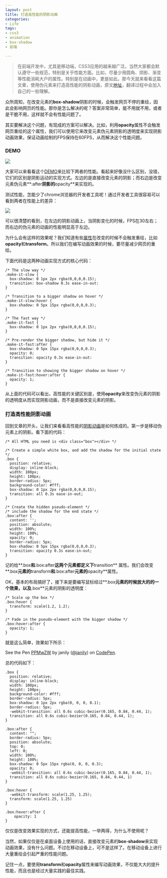 ```yaml
---
layout: post
title: 打造高性能的阴影动画
categories:
- Life
tags:
- css3
- animation
- box-shadow
- 前端

---
```


> 在前端开发中，尤其是移动端，CSS3应用的越来越广泛。当然大家都会默认遵守一些规范，特别是关乎性能方面。比如，尽量少用圆角、阴影、渐变等性能消耗大户的属性。特别是在动画中，更是如此。那今天就来看看这篇文章，使用伪元素来打造高性能的阴影动画，原文[地址](http://tobiasahlin.com/blog/how-to-animate-box-shadow/)，翻译过程中会加入自己的一些理解。

众所周知，在改变元素的**box-shadow**阴影的时候，会触发网页不停的重绘，因此会影响网页的性能。那你是怎么解决的呢？答案非常简单，能不用就不用，或者是干脆不用，这样就不会有性能问题了。

其实要解决这个问题，有现成的方案可以解决。比如，利用**opacity**属性不会触发网页重绘的这个属性，我们可以使用它来改变元素伪元素阴影的透明度来实现阴影动画效果，保证动画绘制的FPS保持在60FPS，从而解决这个性能问题。

### DEMO

![](http://tobiasahlin.com/static/animate-box-shadow/demo.gif)

大家可以来看看这个[DEMO](http://tobiasahlin.com/demo/animate-box-shadow/)来比较下两者的性能。看起来好像没什么区别，没错，它们的区别是阴影运动的实现方式。左边的是直接改变元素的阴影；而右边是改变元素伪元素**:after**阴影的**opacity**来实现的。

测试性能，怎能少了chrome浏览器的开发者工具呢！通过开发者工具很容易可以看到两者在性能上的差异：

![](http://tobiasahlin.com/static/animate-box-shadow/animation-performance.png)

可以很清楚的看到，在左边的阴影动画上，当阴影变化的时候，FPS在30左右；而右边的伪元素的动画的性能明显高于左边。

为什么会有这样的效果呢？我们知道有些[属性](http://csstriggers.com/)在改变的时候不会触发重绘，比如**opacity**和**transform**。所以我们在编写动画效果的时候，要尽量减少网页的重绘。

下面代码是这两种动画实现方式的核心代码：


```
/* The slow way */
.make-it-slow {
  box-shadow: 0 1px 2px rgba(0,0,0,0.15);
  transition: box-shadow 0.3s ease-in-out:
}

/* Transition to a bigger shadow on hover */
.make-it-slow:hover {
  box-shadow: 0 5px 15px rgba(0,0,0,0.3);
}

/* The fast way */
.make-it-fast {
  box-shadow: 0 1px 2px rgba(0,0,0,0.15);
}

/* Pre-render the bigger shadow, but hide it */
.make-it-fast:after {
  box-shadow: 0 5px 15px rgba(0,0,0,0.3);
  opacity: 0;
  transition: opacity 0.3s ease-in-out:
}

/* Transition to showing the bigger shadow on hover */
.make-it-fast:hover:after {
  opacity: 1;
}

```

从上面的代码可以看出，高性能的关键区别是，使用**opacity**来改变伪元素的阴影的透明度从而实现阴影动画，而不是直接改变元素的阴影。

### 打造高性能阴影动画

回到文章的开头，让我们来看看高性能的[阴影动画](http://tobiasahlin.com/demo/animate-box-shadow/)是如何炼成的。第一步是移动伪元素上的阴影。看下面的代码：


```
/* All HTML you need is <div class="box"></div> */

/* Create a simple white box, and add the shadow for the initial state */
.box {
  position: relative;
  display: inline-block;
  width: 100px;
  height: 100px;
  border-radius: 5px;
  background-color: #fff;
  box-shadow: 0 1px 2px rgba(0,0,0,0.15);
  transition: all 0.3s ease-in-out;
}

/* Create the hidden pseudo-element */
/* include the shadow for the end state */
.box:after {
  content: '';
  position: absolute;
  width: 100%;
  height: 100%;
  opacity: 0;
  border-radius: 5px;
  box-shadow: 0 5px 15px rgba(0,0,0,0.3);
  transition: opacity 0.3s ease-in-out;
}

```

记的给**.box**和**.box:after**这两个元素都定义下**transition**
属性。我们会改变**.box**元素的**transform**和**.box:after**元素的**opacity**属性。

OK，基本的布局搞好了，接下来是要编写鼠标经过**.box**元素的时候放大的的一个效果，以及**.box**元素的阴影的透明度：


```
/* Scale up the box */
.box:hover {
  transform: scale(1.2, 1.2);
}

/* Fade in the pseudo-element with the bigger shadow */
.box:hover:after {
  opacity: 1;
}

```

就是这么简单，效果如下所示：

<p data-height="268" data-theme-id="17491" data-slug-hash="PPMwZW" data-default-tab="result" data-user="janily" class='codepen'>See the Pen <a href='http://codepen.io/janily/pen/PPMwZW/'>PPMwZW</a> by janily (<a href='http://codepen.io/janily'>@janily</a>) on <a href='http://codepen.io'>CodePen</a>.</p>
<script async src="//assets.codepen.io/assets/embed/ei.js"></script>

总的代码如下：


```
.box {
  position: relative;
  display: inline-block;
  width: 100px;
  height: 100px;
  background-color: #fff;
  border-radius: 5px;
  box-shadow: 0 1px 2px rgba(0, 0, 0, 0.1);
  border-radius: 5px;
  -webkit-transition: all 0.6s cubic-bezier(0.165, 0.84, 0.44, 1);
  transition: all 0.6s cubic-bezier(0.165, 0.84, 0.44, 1);
}

.box:after {
  content: "";
  border-radius: 5px;
  position: absolute;
  top: 0;
  left: 0;
  width: 100%;
  height: 100%;
  box-shadow: 0 5px 15px rgba(0, 0, 0, 0.3);
  opacity: 0;
  -webkit-transition: all 0.6s cubic-bezier(0.165, 0.84, 0.44, 1);
  transition: all 0.6s cubic-bezier(0.165, 0.84, 0.44, 1)
}

.box:hover {
  -webkit-transform: scale(1.25, 1.25);
  transform: scale(1.25, 1.25)
}

.box:hover:after {
    opacity: 1
}

```

仅仅是改变效果实现的方式，还能提高性能，一举两得，为什么不使用呢？

当然，如果仅仅是在桌面设备上使用的话，直接改变元素的**box-shadow**来实现动画效果，没有什么问题。不过在移动设备上，可不是这样了。在移动设备上进行大量重绘会引起严重的性能问题。

记住一点，要使用**transform**和**opacity**属性来编写动画效果，不仅能大大的提升性能，而且也是经过大量实践的最佳实践。






